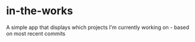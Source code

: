 # in-the-works
A simple app that displays which projects I'm currently working on - based on most recent commits
